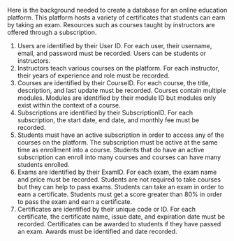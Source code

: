 Here is the background needed to create a database for an online education platform. This platform hosts a variety of certificates that students can earn by taking an exam. Resources such as courses taught by instructors are offered through a subscription.

1. Users are identified by their User ID. For each user, their username, email, and password must be recorded. Users can be students or instructors.
2. Instructors teach various courses on the platform. For each instructor, their years of experience and role must be recorded.
3. Courses are identified by their CourseID. For each course, the title, description, and last update must be recorded. Courses contain multiple modules. Modules are identified by their module ID but modules only exist within the context of a course.
4. Subscriptions are identified by their SubscriptionID. For each subscription, the start date, end date, and monthly fee must be recorded. 
5. Students must have an active subscription in order to access any of the courses on the platform. The subscription must be active at the same time as enrollment into a course. Students that do have an active subscription can enroll into many courses and courses can have many students enrolled. 
6. Exams are identified by their ExamID. For each exam, the exam name and price must be recorded. Students are not required to take courses but they can help to pass exams. Students can take an exam in order to earn a certificate. Students must get a score greater than 80% in order to pass the exam and earn a certificate.
7. Certificates are identified by their unique code or ID. For each certificate, the certificate name, issue date, and expiration date must be recorded. Certificates can be awarded to students if they have passed an exam. Awards must be identified and date recorded.
